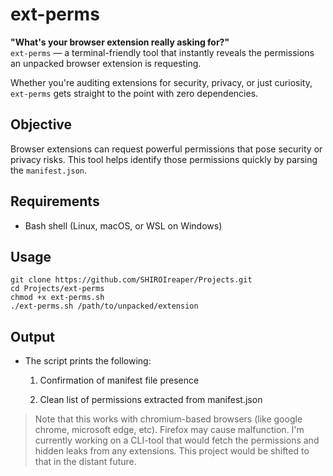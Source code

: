 # ext-perms

**"What's your browser extension really asking for?"**  
`ext-perms` — a terminal-friendly tool that instantly reveals the permissions an unpacked browser extension is requesting.  

Whether you're auditing extensions for security, privacy, or just curiosity, `ext-perms` gets straight to the point with zero dependencies.


## Objective

Browser extensions can request powerful permissions that pose security or privacy risks. This tool helps identify those permissions quickly by parsing the `manifest.json`.

## Requirements

- Bash shell (Linux, macOS, or WSL on Windows)

## Usage

```
git clone https://github.com/SHIROIreaper/Projects.git
cd Projects/ext-perms
chmod +x ext-perms.sh
./ext-perms.sh /path/to/unpacked/extension
```
## Output
- The script prints the following:

  1. Confirmation of manifest file presence

  2. Clean list of permissions extracted from manifest.json

> Note that this works with chromium-based browsers (like google chrome, microsoft edge, etc). Firefox may cause malfunction.
 > I'm currently working on a CLI-tool that would fetch the permissions and hidden leaks from any extensions. This project would be shifted to that in the distant future.
